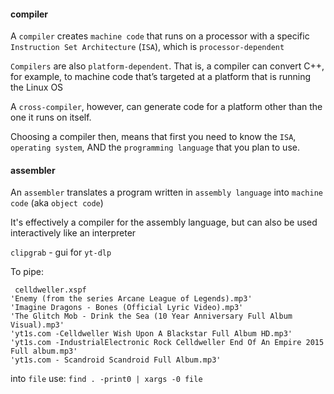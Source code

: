 #### compiler
A `compiler` creates `machine code` that runs on a processor with a specific `Instruction Set Architecture` (`ISA`), which is `processor-dependent`

`Compilers` are also `platform-dependent`.
That is, a compiler can convert C++, for example, to machine code that’s targeted at a platform that is running the Linux OS

A `cross-compiler`, however, can generate code for a platform other than the one it runs on itself.

Choosing a compiler then, means that first you need to know the `ISA`, `operating system`, AND the `programming language` that you plan to use.


#### assembler
An `assembler` translates a program written in `assembly language` into `machine code` (aka `object code`)

It's effectively a compiler for the assembly language, but can also be used interactively like an interpreter




`clipgrab` - gui for `yt-dlp`



To pipe:
```
 celldweller.xspf
'Enemy (from the series Arcane League of Legends).mp3'
'Imagine Dragons - Bones (Official Lyric Video).mp3'
'The Glitch Mob - Drink the Sea (10 Year Anniversary Full Album Visual).mp3'
'yt1s.com -Celldweller Wish Upon A Blackstar Full Album HD.mp3'
'yt1s.com -IndustrialElectronic Rock Celldweller End Of An Empire 2015 Full album.mp3'
'yt1s.com - Scandroid Scandroid Full Album.mp3'
```
into `file` use:
`find . -print0 | xargs -0 file`

